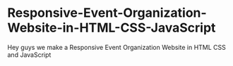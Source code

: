 # Responsive-Event-Organization-Website-in-HTML-CSS-JavaScript
Hey guys we make a Responsive Event Organization Website in HTML CSS and JavaScript

